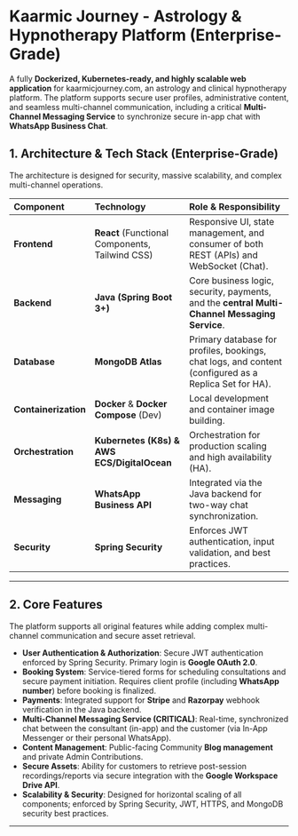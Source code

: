 # Kaarmic Journey - Astrology & Hypnotherapy Platform (Enterprise-Grade)

A fully **Dockerized, Kubernetes-ready, and highly scalable web application** for kaarmicjourney.com, an astrology and clinical hypnotherapy platform. The platform supports secure user profiles, administrative content, and seamless multi-channel communication, including a critical **Multi-Channel Messaging Service** to synchronize secure in-app chat with **WhatsApp Business Chat**.

## 1. Architecture & Tech Stack (Enterprise-Grade)

The architecture is designed for security, massive scalability, and complex multi-channel operations.

| Component | Technology | Role & Responsibility |
| :--- | :--- | :--- |
| **Frontend** | **React** (Functional Components, Tailwind CSS) | Responsive UI, state management, and consumer of both REST (APIs) and WebSocket (Chat). |
| **Backend** | **Java (Spring Boot 3+)** | Core business logic, security, payments, and the **central Multi-Channel Messaging Service**. |
| **Database** | **MongoDB Atlas** | Primary database for profiles, bookings, chat logs, and content (configured as a Replica Set for HA). |
| **Containerization** | **Docker** & **Docker Compose** (Dev) | Local development and container image building. |
| **Orchestration** | **Kubernetes (K8s) & AWS ECS/DigitalOcean** | Orchestration for production scaling and high availability (HA). |
| **Messaging** | **WhatsApp Business API** | Integrated via the Java backend for two-way chat synchronization. |
| **Security** | **Spring Security** | Enforces JWT authentication, input validation, and best practices. |

---

## 2. Core Features

The platform supports all original features while adding complex multi-channel communication and secure asset retrieval.

* **User Authentication & Authorization**: Secure JWT authentication enforced by Spring Security. Primary login is **Google OAuth 2.0**.
* **Booking System**: Service-tiered forms for scheduling consultations and secure payment initiation. Requires client profile (including **WhatsApp number**) before booking is finalized.
* **Payments**: Integrated support for **Stripe** and **Razorpay** webhook verification in the Java backend.
* **Multi-Channel Messaging Service (CRITICAL)**: Real-time, synchronized chat between the consultant (in-app) and the customer (via In-App Messenger or their personal WhatsApp).
* **Content Management**: Public-facing Community **Blog management** and private Admin Contributions.
* **Secure Assets**: Ability for customers to retrieve post-session recordings/reports via secure integration with the **Google Workspace Drive API**.
* **Scalability & Security**: Designed for horizontal scaling of all components; enforced by Spring Security, JWT, HTTPS, and MongoDB security best practices.

---
